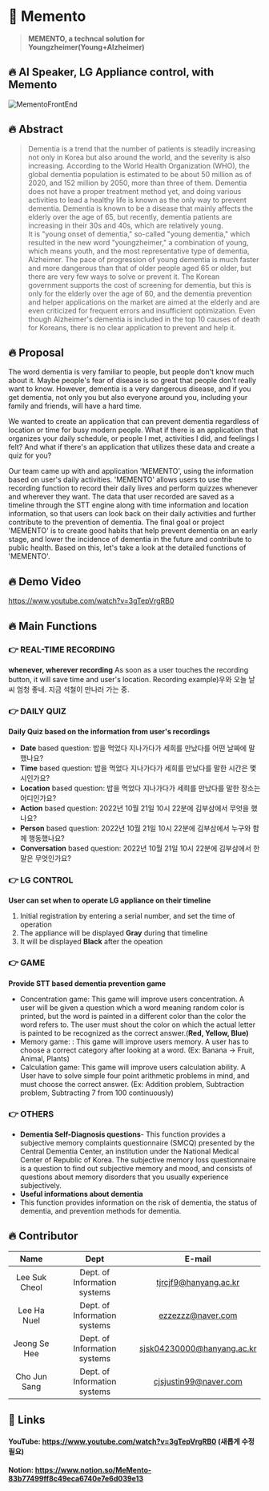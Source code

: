 # 🧠 Memento 
> **MEMENTO, a techncal solution for Youngzheimer(Young+Alzheimer)**

**🔥 AI Speaker, LG Appliance control, with Memento**
---
![MementoFrontEnd](https://user-images.githubusercontent.com/90544907/207585031-40de1c69-15d1-4ab8-bed3-59adb9ae3ff2.png)

## 🔥 Abstract
> Dementia is a trend that the number of patients is steadily increasing not only in Korea but also around the world, and the severity is also increasing. According to the World Health Organization (WHO), the global dementia population is estimated to be about 50 million as of 2020, and 152 million by 2050, more than three of them. Dementia does not have a proper treatment method yet, and doing various activities to lead a healthy life is known as the only way to prevent dementia. Dementia is known to be a disease that mainly affects the elderly over the age of 65, but recently, dementia patients are increasing in their 30s and 40s, which are relatively young. <br>
It is "young onset of dementia," so-called "young dementia," which resulted in the new word "youngzheimer," a combination of young, which means youth, and the most representative type of dementia, Alzheimer. The pace of progression of young dementia is much faster and more dangerous than that of older people aged 65 or older, but there are very few ways to solve or prevent it. The Korean government supports the cost of screening for dementia, but this is only for the elderly over the age of 60, and the dementia prevention and helper applications on the market are aimed at the elderly and are even criticized for frequent errors and insufficient optimization. Even though Alzheimer's dementia is included in the top 10 causes of death for Koreans, there is no clear application to prevent and help it.

## 🔥 Proposal
The word dementia is very familiar to people, but people don't know much about it. Maybe people's fear of disease is so great that people don't really want to know. However, dementia is a very dangerous disease, and if you get dementia, not only you but also everyone around you, including your family and friends, will have a hard time.

We wanted to create an application that can prevent dementia regardless of location or time for busy modern people. What if there is an application that organizes your daily schedule, or people I met, activities I did, and feelings I felt? And what if there's an application that utilizes these data and create a quiz for you?

Our team came up with and application 'MEMENTO', using the information based on user's daily activities. 'MEMENTO' allows users to use the recording function to record their daily lives and perform quizzes whenever and wherever they want. The data that user recorded are saved as a timeline through the STT engine along with time information and location information, so that users can look back on their daily activities and further contribute to the prevention of dementia. The final goal or project 'MEMENTO' is to create good habits that help prevent dementia on an early stage, and lower the incidence of dementia in the future and contribute to public health. Based on this, let's take a look at the detailed functions of 'MEMENTO'.



## 🔥 Demo Video
https://www.youtube.com/watch?v=3gTepVrgRB0

## 🔥 Main Functions
### **👉 REAL-TIME RECORDING**
**whenever, wherever recording**
As soon as a user touches the recording button, it will save time and user's location.
Recording example)우와 오늘 날씨 엄청 좋네. 지금 석철이 만나러 가는 중.

### **👉 DAILY QUIZ**
**Daily Quiz based on the information from user's recordings**
- **Date** based question: 밥을 먹었다 지나가다가 세희를 만났다를 어떤 날짜에 말했나요?
- **Time** based question: 밥을 먹었다 지나가다가 세희를 만났다를 말한 시간은 몇 시인가요?
- **Location** based question: 밥을 먹었다 지나가다가 세희를 만났다를 말한 장소는 어디인가요?
- **Action** based question: 2022년 10월 21일 10시 22분에 김부삼에서 무엇을 했나요?
- **Person** based question: 2022년 10월 21일 10시 22분에 김부삼에서 누구와 함께 행동했나요?
- **Conversation** based question: 2022년 10월 21일 10시 22분에 김부삼에서 한 말은 무엇인가요?

### **👉 LG CONTROL**
**User can set when to operate LG appliance on their timeline**
1. Initial registration by entering a serial number, and set the time of operation 
2. The appliance will be displayed **Gray** during that timeline
3. It will be displayed **Black** after the opeation

### **👉 GAME**
**Provide STT based dementia prevention game**
- Concentration game: This game will improve users concentration. A user will be given a question which a word meaning random color is printed, but the word is painted in a different color than the color the word refers to. The user must shout the color on which the actual letter is painted to be recognized as the correct answer.(**Red, Yellow, Blue)** 
- Memory game: : This game will improve users memory. A user has to choose a correct category after looking at a word. (Ex: Banana -> Fruit, Animal, Plants)
- Calculation game: This game will improve users calculation ability. A User have to solve simple four point arithmetic problems in mind, and must choose the
correct answer. (Ex: Addition problem, Subtraction problem, Subtracting 7 from 100 continuously)

### **👉 OTHERS**
- **Dementia Self-Diagnosis questions**- This function provides a subjective memory complaints questionnaire (SMCQ) presented by the Central Dementia Center, an institution under the National Medical Center of Republic of Korea. The subjective memory loss questionnaire is a question to find out subjective memory and mood, and consists of questions about memory disorders that you usually experience subjectively.
- **Useful informations about dementia**
- This function provides information on the risk of dementia, the status of dementia, and prevention methods for dementia.

## 🔥 Contributor
|Name|Dept|E-mail| 
|:---:|:---:|:---:| 
|Lee Suk Cheol|Dept. of Information systems|tjrcjf9@hanyang.ac.kr| 
|Lee Ha Nuel|Dept. of Information systems|ezzezzz@naver.com|
|Jeong Se Hee|Dept. of Information systems|sjsk04230000@hanyang.ac.kr|
|Cho Jun Sang|Dept. of Information systems|cjsjustin99@naver.com|

## 🔗 Links
#### YouTube: https://www.youtube.com/watch?v=3gTepVrgRB0 (새롭게 수정 필요)
#### Notion: https://www.notion.so/MeMento-83b77499ff8c49eca6740e7e6d039e13
